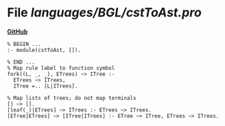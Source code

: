 # File _languages/BGL/cstToAst.pro_
**[GitHub](https://github.com/softlang/yas/blob/master/languages/BGL/cstToAst.pro)**
```
% BEGIN ...
:- module(cstToAst, []).

% END ...
% Map rule label to function symbol
fork((L, _, _), ETrees) ~> ITree :-
  ETrees ~> ITrees,
  ITree =.. [L|ITrees].

% Map lists of trees; do not map terminals
[] ~> [].
[leaf(_)|ETrees] ~> ITrees :- ETrees ~> ITrees.
[ETree|ETrees] ~> [ITree|ITrees] :- ETree ~> ITree, ETrees ~> ITrees.
```
